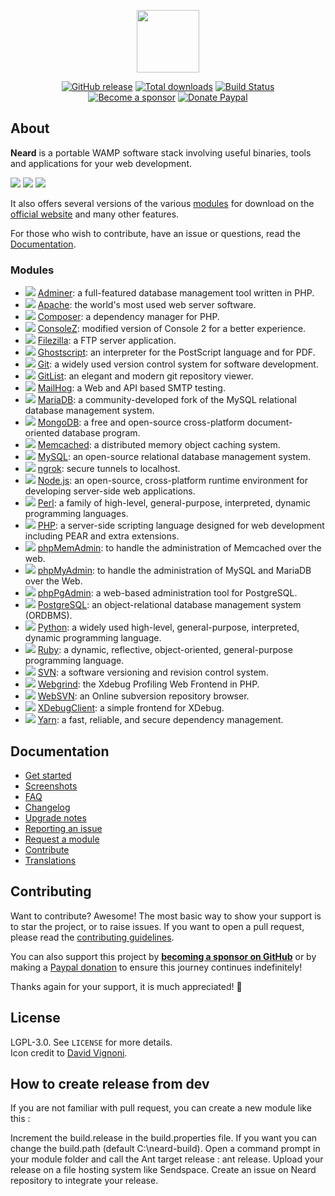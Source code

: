 <p align="center"><a href="https://bearsampp.github.io" target="_blank"><img width="100" src="https://bearsampp.github.io/img/panda-logo.png"></a></p>

<p align="center">
  <a href="https://bearsampp.github.io/release/latest"><img src="https://img.shields.io/github/release/neard/neard.svg?style=flat-square" alt="GitHub release"></a>
  <a href="https://bearsampp.github.io/releases"><img src="https://img.shields.io/github/downloads/neard/neard/total.svg?style=flat-square" alt="Total downloads"></a>
  <a href="https://github.com/neard/neard/actions?workflow=build"><img src="https://img.shields.io/github/workflow/status/neard/neard/build?label=build&logo=github&style=flat-square" alt="Build Status"></a>
  <br /><a href="https://github.com/sponsors/N6REJ"><img src="https://img.shields.io/badge/sponsor-N6REJ-181717.svg?logo=github&style=flat-square" alt="Become a sponsor"></a>
  <a href="https://www.paypal.me/BearLeeAble"><img src="https://img.shields.io/badge/donate-paypal-00457c.svg?logo=paypal&style=flat-square" alt="Donate Paypal"></a>
</p>

## About

**Neard** is a portable WAMP software stack involving useful binaries, tools and applications for your web development.

![](https://bearsampp.github.io/img/screenshots/menu1.png)  ![](https://bearsampp.github.io/img/screenshots/menu2.png)  ![](https://bearsampp.github.io/img/screenshots/menu-tools2.png)

It also offers several versions of the various [modules](https://bearsampp.github.io/modules) for download on the
[official website](https://bearsampp.github.io) and many other features.<br />

For those who wish to contribute, have an issue or questions, read the [Documentation](https://bearsampp.github.io/doc).

### Modules

* ![](https://bearsampp.github.io/img/modules/type-app.png) [Adminer](https://bearsampp.github.io/modules/adminer): a full-featured database management tool written in PHP.
* ![](https://bearsampp.github.io/img/modules/type-bin.png) [Apache](https://bearsampp.github.io/modules/apache): the world's most used web server software.
* ![](https://bearsampp.github.io/img/modules/type-tool.png) [Composer](https://bearsampp.github.io/modules/composer): a dependency manager for PHP.
* ![](https://bearsampp.github.io/img/modules/type-tool.png) [ConsoleZ](https://bearsampp.github.io/modules/consolez): modified version of Console 2 for a better experience.
* ![](https://bearsampp.github.io/img/modules/type-bin.png) [Filezilla](https://bearsampp.github.io/modules/filezilla): a FTP server application.
* ![](https://bearsampp.github.io/img/modules/type-tool.png) [Ghostscript](https://bearsampp.github.io/modules/ghostscript): an interpreter for the PostScript language and for PDF.
* ![](https://bearsampp.github.io/img/modules/type-tool.png) [Git](https://bearsampp.github.io/modules/git): a widely used version control system for software development.
* ![](https://bearsampp.github.io/img/modules/type-app.png) [GitList](https://bearsampp.github.io/modules/gitlist): an elegant and modern git repository viewer.
* ![](https://bearsampp.github.io/img/modules/type-bin.png) [MailHog](https://bearsampp.github.io/modules/mailhog): a Web and API based SMTP testing.
* ![](https://bearsampp.github.io/img/modules/type-bin.png) [MariaDB](https://bearsampp.github.io/modules/mariadb): a community-developed fork of the MySQL relational database management system.
* ![](https://bearsampp.github.io/img/modules/type-bin.png) [MongoDB](https://bearsampp.github.io/modules/mongodb): a free and open-source cross-platform document-oriented database program.
* ![](https://bearsampp.github.io/img/modules/type-bin.png) [Memcached](https://bearsampp.github.io/modules/memcached): a distributed memory object caching system.
* ![](https://bearsampp.github.io/img/modules/type-bin.png) [MySQL](https://bearsampp.github.io/modules/mysql): an open-source relational database management system.
* ![](https://bearsampp.github.io/img/modules/type-tool.png) [ngrok](https://bearsampp.github.io/modules/ngrok): secure tunnels to localhost.
* ![](https://bearsampp.github.io/img/modules/type-bin.png) [Node.js](https://bearsampp.github.io/modules/nodejs): an open-source, cross-platform runtime environment for developing server-side web applications.
* ![](https://bearsampp.github.io/img/modules/type-tool.png) [Perl](https://bearsampp.github.io/modules/perl): a family of high-level, general-purpose, interpreted, dynamic programming languages.
* ![](https://bearsampp.github.io/img/modules/type-bin.png) [PHP](https://bearsampp.github.io/modules/php): a server-side scripting language designed for web development including PEAR and extra extensions.
* ![](https://bearsampp.github.io/img/modules/type-app.png) [phpMemAdmin](https://bearsampp.github.io/modules/phpmemadmin): to handle the administration of Memcached over the web.
* ![](https://bearsampp.github.io/img/modules/type-app.png) [phpMyAdmin](https://bearsampp.github.io/modules/phpmyadmin): to handle the administration of MySQL and MariaDB over the Web.
* ![](https://bearsampp.github.io/img/modules/type-app.png) [phpPgAdmin](https://bearsampp.github.io/modules/phppgadmin): a web-based administration tool for PostgreSQL.
* ![](https://bearsampp.github.io/img/modules/type-bin.png) [PostgreSQL](https://bearsampp.github.io/modules/postgresql): an object-relational database management system (ORDBMS).
* ![](https://bearsampp.github.io/img/modules/type-tool.png) [Python](https://bearsampp.github.io/modules/python): a widely used high-level, general-purpose, interpreted, dynamic programming language.
* ![](https://bearsampp.github.io/img/modules/type-tool.png) [Ruby](https://bearsampp.github.io/modules/ruby): a dynamic, reflective, object-oriented, general-purpose programming language.
* ![](https://bearsampp.github.io/img/modules/type-bin.png) [SVN](https://bearsampp.github.io/modules/svn): a software versioning and revision control system.
* ![](https://bearsampp.github.io/img/modules/type-app.png) [Webgrind](https://bearsampp.github.io/modules/webgrind): the Xdebug Profiling Web Frontend in PHP.
* ![](https://bearsampp.github.io/img/modules/type-app.png) [WebSVN](https://bearsampp.github.io/modules/websvn): an Online subversion repository browser.
* ![](https://bearsampp.github.io/img/modules/type-tool.png) [XDebugClient](https://bearsampp.github.io/modules/xdc): a simple frontend for XDebug.
* ![](https://bearsampp.github.io/img/modules/type-tool.png) [Yarn](https://bearsampp.github.io/modules/yarn): a fast, reliable, and secure dependency management.

## Documentation

* [Get started](https://bearsampp.github.io/doc/get-started)
* [Screenshots](https://bearsampp.github.io/doc/screenshots)
* [FAQ](https://bearsampp.github.io/doc/faq)
* [Changelog](https://bearsampp.github.io/doc/changelog)
* [Upgrade notes](https://bearsampp.github.io/doc/upgrade-notes)
* [Reporting an issue](https://bearsampp.github.io/doc/reporting-issue)
* [Request a module](https://bearsampp.github.io/doc/request-module)
* [Contribute](https://bearsampp.github.io/doc/contribute)
* [Translations](https://bearsampp.github.io/doc/translations)

## Contributing

Want to contribute? Awesome! The most basic way to show your support is to star the project, or to raise issues. If
you want to open a pull request, please read the [contributing guidelines](.github/CONTRIBUTING.md).

You can also support this project by [**becoming a sponsor on GitHub**](https://github.com/sponsors/crazy-max) or by
making a [Paypal donation](https://www.paypal.me/crazyws) to ensure this journey continues indefinitely!

Thanks again for your support, it is much appreciated! :pray:

## License

LGPL-3.0. See `LICENSE` for more details.<br />
Icon credit to [David Vignoni](http://www.icon-king.com/).

## How to create release from dev
If you are not familiar with pull request, you can create a new module like this :

Increment the build.release in the build.properties file.
If you want you can change the build.path (default C:\neard-build).
Open a command prompt in your module folder and call the Ant target release : ant release.
Upload your release on a file hosting system like Sendspace.
Create an issue on Neard repository to integrate your release.
